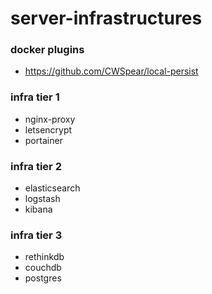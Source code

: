# server-infrastructures

### docker plugins

- https://github.com/CWSpear/local-persist

### infra tier 1

- nginx-proxy
- letsencrypt
- portainer

### infra tier 2

- elasticsearch
- logstash
- kibana

### infra tier 3

- rethinkdb
- couchdb
- postgres
